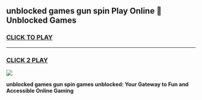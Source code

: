 
## unblocked games gun spin Play Online 👋 Unblocked Games
<h3>
<a href="https://premium.freeplayer.one?title=unblocked_games_gun_spin&ref=19F">CLICK TO PLAY</a></h3>
<hr>

<h3>
<a href="https://premium.freeplayer.one?title=unblocked_games_gun_spin&ref=19F">CLICK 2 PLAY</a>
  
</h3>

<a href="https://premium.freeplayer.one?title=unblocked_games_gun_spin&ref=19F"><img src="https://clearcache.store/games.png"></a>


**unblocked games gun spin games unblocked: Your Gateway to Fun and Accessible Online Gaming**
